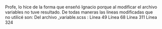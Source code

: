 Profe, lo hice de la forma que enseñó Ignacio porque al modificar el archivo variables no tuve resultado.
De todas maneras las lineas modificadas que no utilicé son:
Del archivo 
_variable.scss :
                Línea 49
                Línea 68
                Línea 311
                Línea 324